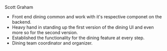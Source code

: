 Scott Graham
* Front end dining common and work with it's respective componet on the backend.
* Heavy hand in standing up the first version of the dining UI and even more so for the second version.
* Established the functionality for the dining feature at every step.
* Dining team coordinator and organizer.
